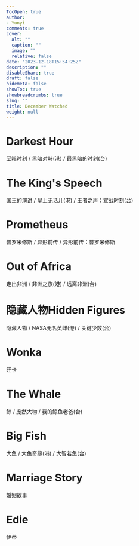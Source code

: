 ```yaml
---
TocOpen: true
author:
- Yunyi
comments: true
cover:
  alt: ""
  caption: ""
  image: ""
  relative: false
date: "2023-12-18T15:54:25Z"
description: ""
disableShare: true
draft: false
hidemeta: false
showToc: true
showbreadcrumbs: true
slug: ""
title: December Watched
weight: null
---
```


# Darkest Hour
至暗时刻 / 黑暗对峙(港) / 最黑暗的时刻(台)

# The King's Speech
国王的演讲 / 皇上无话儿(港) / 王者之声：宣战时刻(台)

# Prometheus
普罗米修斯 / 异形前传 / 异形前传：普罗米修斯

# Out of Africa
走出非洲 / 非洲之旅(港) / 远离非洲(台) 

# 隐藏人物Hidden Figures
隐藏人物 / NASA无名英雌(港) / 关键少数(台)

# Wonka
旺卡 

# The Whale 
鲸 / 庞然大物 / 我的鲸鱼老爸(台)

# Big Fish
大鱼 / 大鱼奇缘(港) / 大智若鱼(台) 

# Marriage Story 
婚姻故事

# Edie 
伊蒂